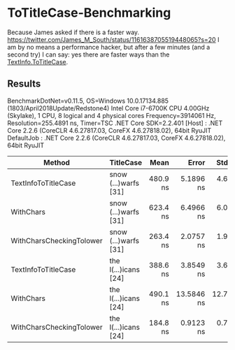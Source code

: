 # ToTitleCase-Benchmarking
Because James asked if there is a faster way. https://twitter.com/James_M_South/status/1161638705519448065?s=20
I am by no means a performance hacker, but after a few minutes (and a second try) I can say: yes there are faster ways than the [TextInfo.ToTitleCase](https://docs.microsoft.com/en-us/dotnet/api/system.globalization.textinfo.totitlecase?view=netframework-4.8).

## Results

BenchmarkDotNet=v0.11.5, OS=Windows 10.0.17134.885 (1803/April2018Update/Redstone4)
Intel Core i7-6700K CPU 4.00GHz (Skylake), 1 CPU, 8 logical and 4 physical cores
Frequency=3914061 Hz, Resolution=255.4891 ns, Timer=TSC
.NET Core SDK=2.2.401
  [Host]     : .NET Core 2.2.6 (CoreCLR 4.6.27817.03, CoreFX 4.6.27818.02), 64bit RyuJIT
  DefaultJob : .NET Core 2.2.6 (CoreCLR 4.6.27817.03, CoreFX 4.6.27818.02), 64bit RyuJIT


|                   Method |            TitleCase |     Mean |      Error |     StdDev |
|------------------------- |--------------------- |---------:|-----------:|-----------:|
|      TextInfoToTitleCase | snow (...)warfs [31] | 480.9 ns |  5.1896 ns |  4.6005 ns |
|                WithChars | snow (...)warfs [31] | 623.4 ns |  6.4966 ns |  6.0769 ns |
| WithCharsCheckingTolower | snow (...)warfs [31] | 263.4 ns |  2.0757 ns |  1.9416 ns |
|      TextInfoToTitleCase | the l(...)icans [24] | 388.6 ns |  3.8549 ns |  3.6058 ns |
|                WithChars | the l(...)icans [24] | 490.1 ns | 13.5846 ns | 12.7071 ns |
| WithCharsCheckingTolower | the l(...)icans [24] | 184.8 ns |  0.9123 ns |  0.7618 ns |
